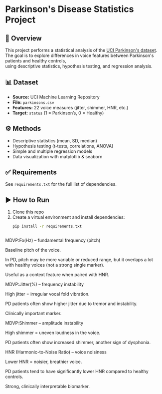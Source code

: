 # Parkinson's Disease Statistics Project

## 📖 Overview
This project performs a statistical analysis of the [UCI Parkinson's dataset](https://archive.ics.uci.edu/ml/datasets/parkinsons).  
The goal is to explore differences in voice features between Parkinson's patients and healthy controls,  
using descriptive statistics, hypothesis testing, and regression analysis.

## 📊 Dataset
- **Source:** UCI Machine Learning Repository
- **File:** `parkinsons.csv`
- **Features:** 22 voice measures (jitter, shimmer, HNR, etc.)
- **Target:** `status` (1 = Parkinson’s, 0 = Healthy)

## ⚙️ Methods
- Descriptive statistics (mean, SD, median)
- Hypothesis testing (t-tests, correlations, ANOVA)
- Simple and multiple regression models
- Data visualization with matplotlib & seaborn

## ✅ Requirements
See `requirements.txt` for the full list of dependencies.

## ▶️ How to Run
1. Clone this repo  
2. Create a virtual environment and install dependencies:  
   ```bash
   pip install -r requirements.txt



MDVP:Fo(Hz) – fundamental frequency (pitch)

Baseline pitch of the voice.

In PD, pitch may be more variable or reduced range, but it overlaps a lot with healthy voices (not a strong single marker).

Useful as a context feature when paired with HNR.

MDVP:Jitter(%) – frequency instability

High jitter = irregular vocal fold vibration.

PD patients often show higher jitter due to tremor and instability.

Clinically important marker.

MDVP:Shimmer – amplitude instability

High shimmer = uneven loudness in the voice.

PD patients often show increased shimmer, another sign of dysphonia.

HNR (Harmonic-to-Noise Ratio) – voice noisiness

Lower HNR = noisier, breathier voice.

PD patients tend to have significantly lower HNR compared to healthy controls.

Strong, clinically interpretable biomarker.
